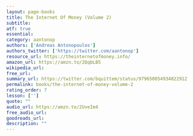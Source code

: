 ```yaml
---
layout: page-books
title: The Internet Of Money (Volume 2)
subtitle: 
atf: true
essential: 
category: aantonop
authors: ['Andreas Antonopoulos']
authors_twitter: ['https://twitter.com/aantonop']
resource_url: https://theinternetofmoney.info/
amazon_url: https://amzn.to/2QqbLB5
wikipedia_url: 
free_url: 
summary_url: https://twitter.com/bquittem/status/979650054934822912
permalink: books/the-internet-of-money-volume-2
rating_order: 7
lesson: ['']
quote: ""
audio_url: https://amzn.to/2UveIm4
free_audio_url: 
goodreads_url: 
description: ""
---
```

